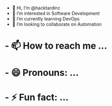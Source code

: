 - 👋 Hi, I’m @hacktardinc
- 👀 I’m interested in Software Development
- 🌱 I’m currently learning DevOps
- 💞️ I’m looking to collaborate on Automation
# - 📫 How to reach me ...
# - 😄 Pronouns: ...
# - ⚡ Fun fact: ...

<!---
hacktardinc/hacktardinc is a ✨ special ✨ repository because its `README.md` (this file) appears on your GitHub profile.
You can click the Preview link to take a look at your changes.
--->
